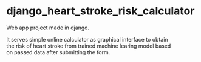 # django_heart_stroke_risk_calculator <br>

Web app project made in django. 

It serves simple online calculator as graphical interface to obtain <br>
the risk of heart stroke from trained machine learing model based <br> 
on passed data after submitting the form.
